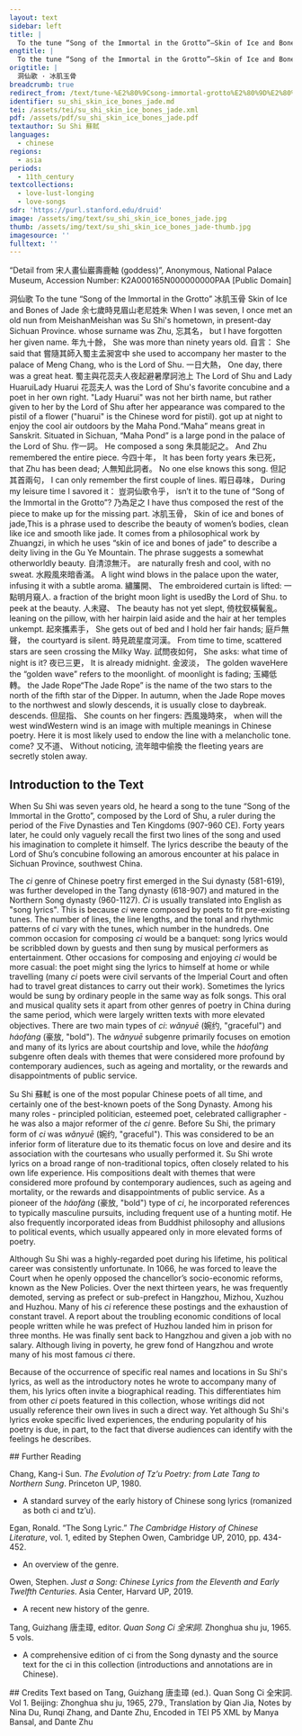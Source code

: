 ```yaml
---
layout: text
sidebar: left
title: |
  To the tune “Song of the Immortal in the Grotto”—Skin of Ice and Bones of Jade | 洞仙歌 · 冰肌玉骨
engtitle: |
  To the tune “Song of the Immortal in the Grotto”—Skin of Ice and Bones of Jade
origtitle: |
  洞仙歌 · 冰肌玉骨
breadcrumb: true
redirect_from: /text/tune-%E2%80%9Csong-immortal-grotto%E2%80%9D%E2%80%94skin-ice-and-bones-jade
identifier: su_shi_skin_ice_bones_jade.md
tei: /assets/tei/su_shi_skin_ice_bones_jade.xml
pdf: /assets/pdf/su_shi_skin_ice_bones_jade.pdf
textauthor: Su Shi 蘇軾
languages:
  - chinese
regions:
  - asia
periods:
  - 11th_century
textcollections:
  - love-lust-longing
  - love-songs
sdr: 'https://purl.stanford.edu/druid'
image: /assets/img/text/su_shi_skin_ice_bones_jade.jpg
thumb: /assets/img/text/su_shi_skin_ice_bones_jade-thumb.jpg
imagesource: ''
fulltext: ''
---
```

 “Detail from 宋人畫仙巖壽鹿軸 (goddess)”, Anonymous, National Palace Museum, Accession Number: K2A000165N000000000PAA [Public Domain]

 洞仙歌 To the tune “Song of the Immortal in the Grotto” 冰肌玉骨 Skin of Ice and Bones of Jade 余七歲時見眉山老尼姓朱 When I was seven, I once met an old nun from MeishanMeishan was Su Shi's hometown, in present-day Sichuan Province. whose surname was Zhu, 忘其名， but I have forgotten her given name. 年九十餘， She was more than ninety years old. 自言： She said that 嘗隨其師入蜀主孟昶宮中 she used to accompany her master to the palace of Meng Chang, who is the Lord of Shu. 一日大熱， One day, there was a great heat. 蜀主與花蕊夫人夜起避暑摩訶池上 The Lord of Shu and Lady HuaruiLady Huarui 花蕊夫人 was the Lord of Shu's favorite concubine and a poet in her own right. "Lady Huarui" was not her birth name, but rather given to her by the Lord of Shu after her appearance was compared to the pistil of a flower ("huarui" is the Chinese word for pistil). got up at night  to enjoy the cool air outdoors by the Maha Pond.“Maha” means great in Sanskrit. Situated in Sichuan, “Maha Pond” is a large pond in the palace of the Lord of Shu. 作一詞。 He composed a song 朱具能記之。 And Zhu remembered the entire piece. 今四十年， It has been forty years 朱已死， that Zhu has been dead; 人無知此詞者。 No one else knows this song. 但記其首兩句， I can only remember the first couple of lines.  暇日尋味， During my leisure time I savored it： 豈洞仙歌令乎， isn’t it to the tune of “Song of the Immortal in the Grotto”? 乃為足之 I have thus composed the rest of the piece to make up for the missing part. 冰肌玉骨， Skin of ice and bones of jade,This is a phrase used to describe the beauty of women’s bodies, clean like ice and smooth like jade. It comes from a philosophical work by Zhuangzi, in which he uses “skin of ice and bones of jade” to describe a deity living in the Gu Ye Mountain. The phrase suggests a somewhat otherworldly beauty. 自清涼無汗。 are naturally fresh and cool, with no sweat. 水殿風來暗香滿。 A light wind blows in the palace upon the water, infusing it with a subtle aroma. 繡簾開、 The embroidered curtain is lifted: 一點明月窺人. a fraction of the bright moon light is usedBy the Lord of Shu. to peek at the beauty. 人未寢、 The beauty has not yet slept, 倚枕釵橫鬢亂。 leaning on the pillow, with her hairpin laid aside and the hair at her temples unkempt. 起來攜素手， She gets out of bed and I hold her fair hands; 庭戶無聲， the courtyard is silent. 時見疏星度河漢。 From time to time, scattered stars are seen crossing the Milky Way. 試問夜如何， She asks: what time of night is it? 夜已三更， It is already midnight. 金波淡， The golden waveHere the “golden wave” refers to the moonlight. of moonlight is fading; 玉繩低轉。 the Jade Rope“The Jade Rope” is the name of the two stars to the north of the fifth star of the Dipper. In autumn, when the Jade Rope moves to the northwest and slowly descends, it is usually close to daybreak. descends. 但屈指、 She counts on her fingers: 西風幾時來， when will the west windWestern wind is an image with multiple meanings in Chinese poetry. Here it is most likely used to endow the line with a melancholic tone. come? 又不道、 Without noticing, 流年暗中偷換 the fleeting years are secretly stolen away. 
 
## Introduction to the Text 
<p>When Su Shi was seven years old, he heard a song to the tune “Song of the Immortal in the Grotto”, composed by the Lord of Shu, a ruler during the period of the Five Dynasties and Ten Kingdoms (907-960 CE). Forty years later, he could only vaguely recall the first two lines of the song and used his imagination to complete it himself. The lyrics describe the beauty of the Lord of Shu’s concubine following an amorous encounter at his palace in Sichuan Province, southwest China.</p> <p>The <em>ci</em> genre of Chinese poetry first emerged in the Sui dynasty (581-619), was further developed in the Tang dynasty (618-907) and matured in the Northern Song dynasty (960-1127). <em>Ci</em> is usually translated into English as "song lyrics". This is because <em>ci</em> were composed by poets to fit pre-existing tunes. The number of lines, the line lengths, and the tonal and rhythmic patterns of <em>ci</em> vary with the tunes, which number in the hundreds. One common occasion for composing <em>ci</em> would be a banquet: song lyrics would be scribbled down by guests and then sung by musical performers as entertainment. Other occasions for composing and enjoying <em>ci</em> would be more casual: the poet might sing the lyrics to himself at home or while travelling (many <em>ci</em> poets were civil servants of the Imperial Court and often had to travel great distances to carry out their work). Sometimes the lyrics would be sung by ordinary people in the same way as folk songs. This oral and musical quality sets it apart from other genres of poetry in China during the same period, which were largely written texts with more elevated objectives. There are two main types of <em>ci</em>: <em>wǎnyuē</em> (婉约, "graceful") and <em>háofàng</em> (豪放, "bold"). The <em>wǎnyuē</em> subgenre primarily focuses on emotion and many of its lyrics are about courtship and love, while the<em> háofàng</em> subgenre often deals with themes that were considered more profound by contemporary audiences, such as ageing and mortality, or the rewards and disappointments of public service.</p> <p><meta charset="utf-8" />Su Shi <meta charset="utf-8" />蘇軾 is one of the most popular Chinese poets of all time, and certainly one of the best-known poets of the Song Dynasty. Among his many roles - principled politician, esteemed poet, celebrated calligrapher - he was also a major reformer of the <em>ci</em> genre. Before Su Shi, the primary form of <em>ci</em> was <em>wǎnyuē</em> (婉约, "graceful"). This was considered to be an inferior form of literature due to its thematic focus on love and desire and its association with the courtesans who usually performed it. Su Shi wrote lyrics on a broad range of non-traditional topics, often closely related to his own life experience. His compositions dealt with themes that were considered more profound by contemporary audiences, such as ageing and mortality, or the rewards and disappointments of public service. As a pioneer of the <em>háofàng </em>(豪放, "bold") type of <em>ci</em>, he incorporated references to typically masculine pursuits, including frequent use of a hunting motif. He also frequently incorporated ideas from Buddhist philosophy and allusions to political events, which usually appeared only in more elevated forms of poetry.</p> <p dir="ltr">Although Su Shi was a highly-regarded poet during his lifetime, his political career was consistently unfortunate. In 1066, he was forced to leave the Court when he openly opposed the chancellor’s socio-economic reforms, known as the New Policies. Over the next thirteen years, he was frequently demoted, serving as prefect or sub-prefect in Hangzhou, Mizhou, Xuzhou and Huzhou. Many of his <em>ci</em> reference these postings and the exhaustion of constant travel. A report about the troubling economic conditions of local people written while he was prefect of Huzhou landed him in prison for three months. He was finally sent back to Hangzhou and given a job with no salary. Although living in poverty, he grew fond of Hangzhou and wrote many of his most famous <em>ci </em>there.</p> <p>Because of the occurrence of specific real names and locations in Su Shi's lyrics, as well as the introductory notes he wrote to accompany many of them, his lyrics often invite a biographical reading. This differentiates him from other <em>ci</em> poets featured in this collection, whose writings did not usually reference their own lives in such a direct way. Yet although Su Shi's lyrics evoke specific lived experiences, the enduring popularity of his poetry is due, in part, to the fact that diverse audiences can identify with the feelings he describes.</p>
## Further Reading 
<p>Chang, Kang-i Sun. <em>The Evolution of Tz’u Poetry: from Late Tang to Northern Sung</em>. Princeton UP, 1980.</p> <ul> <li>A standard survey of the early history of Chinese song lyrics (romanized as both ci and tz’u).</li> </ul> <p>Egan, Ronald. “The Song Lyric.” <em>The Cambridge History of Chinese Literature</em>, vol. 1, edited by Stephen Owen, Cambridge UP, 2010, pp. 434-452.</p> <ul> <li>An overview of the genre.</li> </ul> <p>Owen, Stephen. <em>Just a Song: Chinese Lyrics from the Eleventh and Early Twelfth Centuries</em>. Asia Center, Harvard UP, 2019.</p> <ul> <li>A recent new history of the genre.</li> </ul> <p>Tang, Guizhang 唐圭璋, editor. <em>Quan Song Ci 全宋詞</em>. Zhonghua shu ju, 1965. 5 vols.</p> <ul> <li>A comprehensive edition of ci from the Song dynasty and the source text for the ci in this collection (introductions and annotations are in Chinese).</li> </ul>
## Credits
Text based on Tang, Guizhang 唐圭璋 (ed.). Quan Song Ci 全宋詞. Vol 1. Beijing: Zhonghua shu ju, 1965, 279., Translation by Qian Jia, Notes by Nina Du, Runqi Zhang,  and Dante Zhu, Encoded in TEI P5 XML by Manya Bansal,  and Dante Zhu
